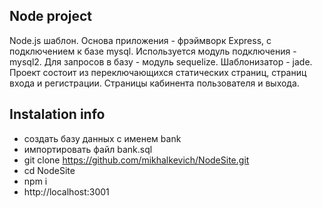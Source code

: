 ## Node project
Node.js шаблон. Основа приложения - фрэймворк Express, с подключением к базе mysql. Используется модуль подключения - mysql2. Для запросов в базу - модуль sequelize. Шаблонизатор - jade.
Проект состоит из переключающихся статических страниц, страниц входа и регистрации. Страницы кабинента пользователя и выхода.

## Instalation info
- создать базу данных с именем bank
- импортировать  файл bank.sql
- git clone https://github.com/mikhalkevich/NodeSite.git
- cd NodeSite
- npm i
- http://localhost:3001
